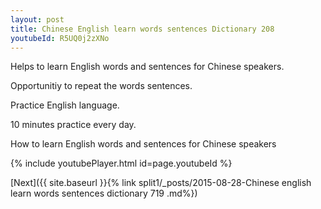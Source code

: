 ```yaml
---
layout: post
title: Chinese English learn words sentences Dictionary 208 
youtubeId: R5UQ0j2zXNo
---
```

 
 
Helps to learn English words and sentences for Chinese speakers.

Opportunitiy to repeat the words sentences. 

Practice English language. 
 
10 minutes practice every day. 
 
How to learn English words and sentences for Chinese speakers 
 
{% include youtubePlayer.html id=page.youtubeId %}
 
 
[Next]({{ site.baseurl }}{% link  split1/_posts/2015-08-28-Chinese english learn words sentences dictionary 719 .md%})
 
